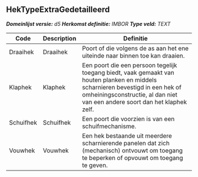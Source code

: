 ﻿## HekTypeExtraGedetailleerd

*__Domeinlijst versie:__ d5*
*__Herkomst definitie:__ IMBOR*
*__Type veld:__ TEXT*

|__Code__ |__Description__ |__Definitie__	|
|	---	|	---	|   ---	| 
| Draaihek | Draaihek | Poort of die volgens de as aan het ene uiteinde naar binnen toe kan draaien. |
| Klaphek | Klaphek | Een poort die een persoon tegelijk toegang biedt, vaak gemaakt van houten planken en middels scharnieren bevestigd in een hek of omheiningsconstructie, al dan niet van een andere soort dan het klaphek zelf. |
| Schuifhek | Schuifhek | Een poort die voorzien is van een schuifmechanisme. |
| Vouwhek | Vouwhek | Een hek bestaande uit meerdere scharnierende panelen dat zich (mechanisch) ontvouwt om toegang te beperken of opvouwt om toegang te geven. |
